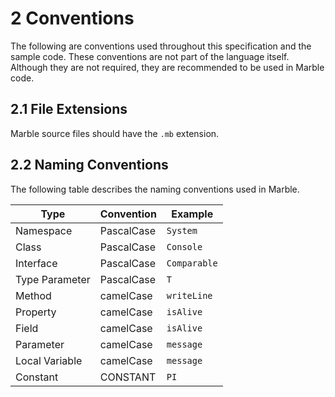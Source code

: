 # 2 Conventions

The following are conventions used throughout this specification and the sample code. These conventions are not part of the language itself. Although they are not required, they are recommended to be used in Marble code.

## 2.1 File Extensions

Marble source files should have the `.mb` extension.

## 2.2 Naming Conventions

The following table describes the naming conventions used in Marble.

| Type           | Convention | Example      |
|----------------|------------|--------------|
| Namespace      | PascalCase | `System`     |
| Class          | PascalCase | `Console`    |
| Interface      | PascalCase | `Comparable` |
| Type Parameter | PascalCase | `T`          |
| Method         | camelCase  | `writeLine`  |
| Property       | camelCase  | `isAlive`    |
| Field          | camelCase  | `isAlive`    |
| Parameter      | camelCase  | `message`    |
| Local Variable | camelCase  | `message`    |
| Constant       | CONSTANT   | `PI`         |
